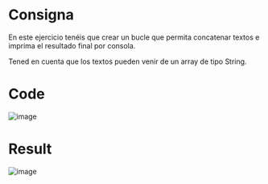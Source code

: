 # Consigna

En este ejercicio tenéis que crear un bucle que permita concatenar textos e imprima el resultado final por consola.

Tened en cuenta que los textos pueden venir de un array de tipo String.

# Code

![image](https://user-images.githubusercontent.com/89199369/196962899-1a7e9899-7c70-4bb3-82d9-7cb5b3c80bb6.png)


# Result

![image](https://user-images.githubusercontent.com/89199369/196963059-a806af8c-5422-4562-8a84-80792dc12f3a.png)
